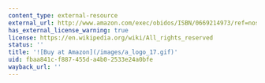 ```yaml
---
content_type: external-resource
external_url: http://www.amazon.com/exec/obidos/ISBN/0669214973/ref=nosim/mitopencourse-20
has_external_license_warning: true
license: https://en.wikipedia.org/wiki/All_rights_reserved
status: ''
title: '![Buy at Amazon](/images/a_logo_17.gif)'
uid: fbaa841c-f887-455d-a4b0-2533e24a0bfe
wayback_url: ''
---
```

